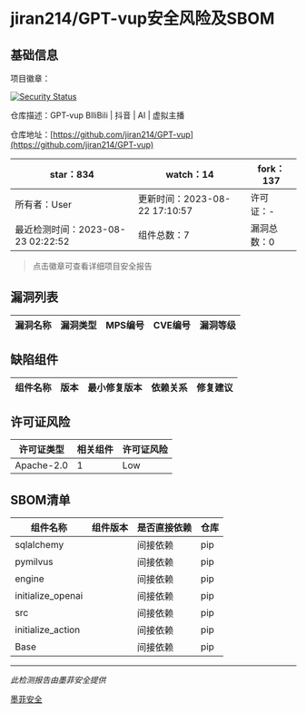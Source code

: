 # jiran214/GPT-vup安全风险及SBOM

## 基础信息

项目徽章：

[![Security Status](https://www.murphysec.com/platform3/v31/badge/1694052479854796800.svg)](https://www.murphysec.com/console/report/1692601468471500800/1694052479854796800)

仓库描述：GPT-vup BIliBili | 抖音 | AI | 虚拟主播

仓库地址：[https://github.com/jiran214/GPT-vup](https://github.com/jiran214/GPT-vup)

| star：834 | watch：14 | fork：137 |
| ----------- | -------------- | ------------ |
| 所有者：User | 更新时间：2023-08-22 17:10:57 | 许可证：- |
| 最近检测时间：2023-08-23 02:22:52 | 组件总数：7 | 漏洞总数：0 |

> 点击徽章可查看详细项目安全报告



## 漏洞列表

| 漏洞名称 | 漏洞类型 | MPS编号 | CVE编号 | 漏洞等级 |
| ------- | ------ | ------- | ------ | ----- |





## 缺陷组件

| 组件名称 | 版本 | 最小修复版本 | 依赖关系 | 修复建议 |
| -------- | ---- | ------------ | -------- | -------- |





## 许可证风险

| 许可证类型 | 相关组件 | 许可证风险 |
| ---------- | -------- | ---------- |
|Apache-2.0|1|Low|




## SBOM清单

| 组件名称 | 组件版本 | 是否直接依赖 | 仓库 |
| -------- | -------- | ------------ | ---- |
|sqlalchemy||间接依赖|pip|
|pymilvus||间接依赖|pip|
|engine||间接依赖|pip|
|initialize_openai||间接依赖|pip|
|src||间接依赖|pip|
|initialize_action||间接依赖|pip|
|Base||间接依赖|pip|


------

*此检测报告由墨菲安全提供*

[墨菲安全](www.murphysec.com)
